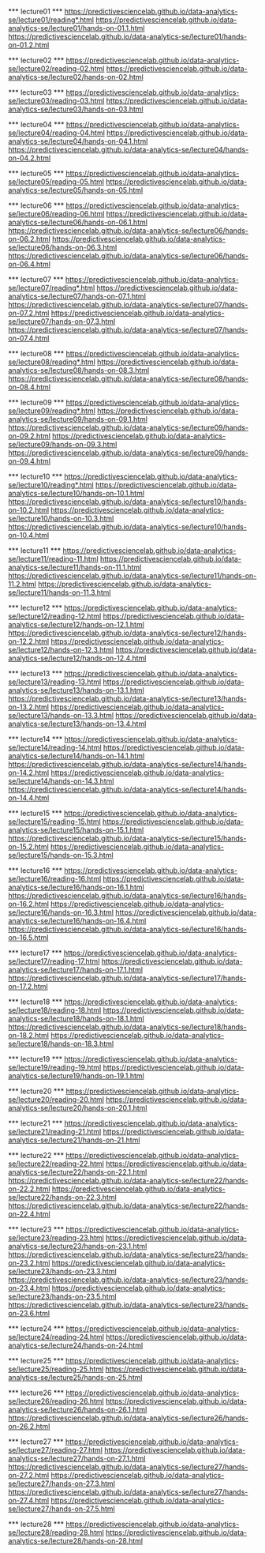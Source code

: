 *** lecture01 *** 
https://predictivesciencelab.github.io/data-analytics-se/lecture01/reading*.html
https://predictivesciencelab.github.io/data-analytics-se/lecture01/hands-on-01.1.html
https://predictivesciencelab.github.io/data-analytics-se/lecture01/hands-on-01.2.html

*** lecture02 *** 
https://predictivesciencelab.github.io/data-analytics-se/lecture02/reading-02.html
https://predictivesciencelab.github.io/data-analytics-se/lecture02/hands-on-02.html

*** lecture03 *** 
https://predictivesciencelab.github.io/data-analytics-se/lecture03/reading-03.html
https://predictivesciencelab.github.io/data-analytics-se/lecture03/hands-on-03.html

*** lecture04 *** 
https://predictivesciencelab.github.io/data-analytics-se/lecture04/reading-04.html
https://predictivesciencelab.github.io/data-analytics-se/lecture04/hands-on-04.1.html
https://predictivesciencelab.github.io/data-analytics-se/lecture04/hands-on-04.2.html

*** lecture05 *** 
https://predictivesciencelab.github.io/data-analytics-se/lecture05/reading-05.html
https://predictivesciencelab.github.io/data-analytics-se/lecture05/hands-on-05.html

*** lecture06 *** 
https://predictivesciencelab.github.io/data-analytics-se/lecture06/reading-06.html
https://predictivesciencelab.github.io/data-analytics-se/lecture06/hands-on-06.1.html
https://predictivesciencelab.github.io/data-analytics-se/lecture06/hands-on-06.2.html
https://predictivesciencelab.github.io/data-analytics-se/lecture06/hands-on-06.3.html
https://predictivesciencelab.github.io/data-analytics-se/lecture06/hands-on-06.4.html

*** lecture07 *** 
https://predictivesciencelab.github.io/data-analytics-se/lecture07/reading*.html
https://predictivesciencelab.github.io/data-analytics-se/lecture07/hands-on-07.1.html
https://predictivesciencelab.github.io/data-analytics-se/lecture07/hands-on-07.2.html
https://predictivesciencelab.github.io/data-analytics-se/lecture07/hands-on-07.3.html
https://predictivesciencelab.github.io/data-analytics-se/lecture07/hands-on-07.4.html

*** lecture08 *** 
https://predictivesciencelab.github.io/data-analytics-se/lecture08/reading*.html
https://predictivesciencelab.github.io/data-analytics-se/lecture08/hands-on-08.3.html
https://predictivesciencelab.github.io/data-analytics-se/lecture08/hands-on-08.4.html

*** lecture09 *** 
https://predictivesciencelab.github.io/data-analytics-se/lecture09/reading*.html
https://predictivesciencelab.github.io/data-analytics-se/lecture09/hands-on-09.1.html
https://predictivesciencelab.github.io/data-analytics-se/lecture09/hands-on-09.2.html
https://predictivesciencelab.github.io/data-analytics-se/lecture09/hands-on-09.3.html
https://predictivesciencelab.github.io/data-analytics-se/lecture09/hands-on-09.4.html

*** lecture10 *** 
https://predictivesciencelab.github.io/data-analytics-se/lecture10/reading*.html
https://predictivesciencelab.github.io/data-analytics-se/lecture10/hands-on-10.1.html
https://predictivesciencelab.github.io/data-analytics-se/lecture10/hands-on-10.2.html
https://predictivesciencelab.github.io/data-analytics-se/lecture10/hands-on-10.3.html
https://predictivesciencelab.github.io/data-analytics-se/lecture10/hands-on-10.4.html

*** lecture11 *** 
https://predictivesciencelab.github.io/data-analytics-se/lecture11/reading-11.html
https://predictivesciencelab.github.io/data-analytics-se/lecture11/hands-on-11.1.html
https://predictivesciencelab.github.io/data-analytics-se/lecture11/hands-on-11.2.html
https://predictivesciencelab.github.io/data-analytics-se/lecture11/hands-on-11.3.html

*** lecture12 *** 
https://predictivesciencelab.github.io/data-analytics-se/lecture12/reading-12.html
https://predictivesciencelab.github.io/data-analytics-se/lecture12/hands-on-12.1.html
https://predictivesciencelab.github.io/data-analytics-se/lecture12/hands-on-12.2.html
https://predictivesciencelab.github.io/data-analytics-se/lecture12/hands-on-12.3.html
https://predictivesciencelab.github.io/data-analytics-se/lecture12/hands-on-12.4.html

*** lecture13 *** 
https://predictivesciencelab.github.io/data-analytics-se/lecture13/reading-13.html
https://predictivesciencelab.github.io/data-analytics-se/lecture13/hands-on-13.1.html
https://predictivesciencelab.github.io/data-analytics-se/lecture13/hands-on-13.2.html
https://predictivesciencelab.github.io/data-analytics-se/lecture13/hands-on-13.3.html
https://predictivesciencelab.github.io/data-analytics-se/lecture13/hands-on-13.4.html

*** lecture14 *** 
https://predictivesciencelab.github.io/data-analytics-se/lecture14/reading-14.html
https://predictivesciencelab.github.io/data-analytics-se/lecture14/hands-on-14.1.html
https://predictivesciencelab.github.io/data-analytics-se/lecture14/hands-on-14.2.html
https://predictivesciencelab.github.io/data-analytics-se/lecture14/hands-on-14.3.html
https://predictivesciencelab.github.io/data-analytics-se/lecture14/hands-on-14.4.html

*** lecture15 *** 
https://predictivesciencelab.github.io/data-analytics-se/lecture15/reading-15.html
https://predictivesciencelab.github.io/data-analytics-se/lecture15/hands-on-15.1.html
https://predictivesciencelab.github.io/data-analytics-se/lecture15/hands-on-15.2.html
https://predictivesciencelab.github.io/data-analytics-se/lecture15/hands-on-15.3.html

*** lecture16 *** 
https://predictivesciencelab.github.io/data-analytics-se/lecture16/reading-16.html
https://predictivesciencelab.github.io/data-analytics-se/lecture16/hands-on-16.1.html
https://predictivesciencelab.github.io/data-analytics-se/lecture16/hands-on-16.2.html
https://predictivesciencelab.github.io/data-analytics-se/lecture16/hands-on-16.3.html
https://predictivesciencelab.github.io/data-analytics-se/lecture16/hands-on-16.4.html
https://predictivesciencelab.github.io/data-analytics-se/lecture16/hands-on-16.5.html

*** lecture17 *** 
https://predictivesciencelab.github.io/data-analytics-se/lecture17/reading-17.html
https://predictivesciencelab.github.io/data-analytics-se/lecture17/hands-on-17.1.html
https://predictivesciencelab.github.io/data-analytics-se/lecture17/hands-on-17.2.html

*** lecture18 *** 
https://predictivesciencelab.github.io/data-analytics-se/lecture18/reading-18.html
https://predictivesciencelab.github.io/data-analytics-se/lecture18/hands-on-18.1.html
https://predictivesciencelab.github.io/data-analytics-se/lecture18/hands-on-18.2.html
https://predictivesciencelab.github.io/data-analytics-se/lecture18/hands-on-18.3.html

*** lecture19 *** 
https://predictivesciencelab.github.io/data-analytics-se/lecture19/reading-19.html
https://predictivesciencelab.github.io/data-analytics-se/lecture19/hands-on-19.1.html

*** lecture20 *** 
https://predictivesciencelab.github.io/data-analytics-se/lecture20/reading-20.html
https://predictivesciencelab.github.io/data-analytics-se/lecture20/hands-on-20.1.html

*** lecture21 *** 
https://predictivesciencelab.github.io/data-analytics-se/lecture21/reading-21.html
https://predictivesciencelab.github.io/data-analytics-se/lecture21/hands-on-21.html

*** lecture22 *** 
https://predictivesciencelab.github.io/data-analytics-se/lecture22/reading-22.html
https://predictivesciencelab.github.io/data-analytics-se/lecture22/hands-on-22.1.html
https://predictivesciencelab.github.io/data-analytics-se/lecture22/hands-on-22.2.html
https://predictivesciencelab.github.io/data-analytics-se/lecture22/hands-on-22.3.html
https://predictivesciencelab.github.io/data-analytics-se/lecture22/hands-on-22.4.html

*** lecture23 *** 
https://predictivesciencelab.github.io/data-analytics-se/lecture23/reading-23.html
https://predictivesciencelab.github.io/data-analytics-se/lecture23/hands-on-23.1.html
https://predictivesciencelab.github.io/data-analytics-se/lecture23/hands-on-23.2.html
https://predictivesciencelab.github.io/data-analytics-se/lecture23/hands-on-23.3.html
https://predictivesciencelab.github.io/data-analytics-se/lecture23/hands-on-23.4.html
https://predictivesciencelab.github.io/data-analytics-se/lecture23/hands-on-23.5.html
https://predictivesciencelab.github.io/data-analytics-se/lecture23/hands-on-23.6.html

*** lecture24 *** 
https://predictivesciencelab.github.io/data-analytics-se/lecture24/reading-24.html
https://predictivesciencelab.github.io/data-analytics-se/lecture24/hands-on-24.html

*** lecture25 *** 
https://predictivesciencelab.github.io/data-analytics-se/lecture25/reading-25.html
https://predictivesciencelab.github.io/data-analytics-se/lecture25/hands-on-25.html

*** lecture26 *** 
https://predictivesciencelab.github.io/data-analytics-se/lecture26/reading-26.html
https://predictivesciencelab.github.io/data-analytics-se/lecture26/hands-on-26.1.html
https://predictivesciencelab.github.io/data-analytics-se/lecture26/hands-on-26.2.html

*** lecture27 *** 
https://predictivesciencelab.github.io/data-analytics-se/lecture27/reading-27.html
https://predictivesciencelab.github.io/data-analytics-se/lecture27/hands-on-27.1.html
https://predictivesciencelab.github.io/data-analytics-se/lecture27/hands-on-27.2.html
https://predictivesciencelab.github.io/data-analytics-se/lecture27/hands-on-27.3.html
https://predictivesciencelab.github.io/data-analytics-se/lecture27/hands-on-27.4.html
https://predictivesciencelab.github.io/data-analytics-se/lecture27/hands-on-27.5.html

*** lecture28 *** 
https://predictivesciencelab.github.io/data-analytics-se/lecture28/reading-28.html
https://predictivesciencelab.github.io/data-analytics-se/lecture28/hands-on-28.html

